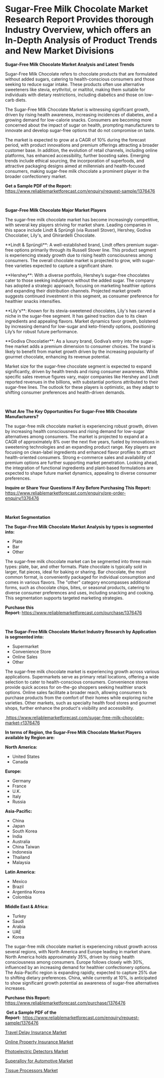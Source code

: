 <p><h1>Sugar-Free Milk Chocolate Market Research Report Provides thorough Industry Overview, which offers an In-Depth Analysis of Product Trends and New Market Divisions</h1></p><p><strong>Sugar-Free Milk Chocolate Market Analysis and Latest Trends</strong></p>
<p><p>Sugar-Free Milk Chocolate refers to chocolate products that are formulated without added sugars, catering to health-conscious consumers and those seeking to reduce sugar intake. These products often use alternative sweeteners like stevia, erythritol, or maltitol, making them suitable for individuals with dietary restrictions, including diabetics and those on low-carb diets.</p><p>The Sugar-Free Milk Chocolate Market is witnessing significant growth, driven by rising health awareness, increasing incidences of diabetes, and a growing demand for low-calorie snacks. Consumers are becoming more concerned about the impact of sugar on health, prompting manufacturers to innovate and develop sugar-free options that do not compromise on taste.</p><p>The market is expected to grow at a CAGR of 10% during the forecast period, with product innovations and premium offerings attracting a broader customer base. In addition, the evolution of retail channels, including online platforms, has enhanced accessibility, further boosting sales. Emerging trends include ethical sourcing, the incorporation of superfoods, and attractive packaging designs aimed at millennials and health-focused consumers, making sugar-free milk chocolate a prominent player in the broader confectionery market.</p></p>
<p><strong>Get a Sample PDF of the Report:&nbsp;</strong> <a href="https://www.reliablemarketforecast.com/enquiry/request-sample/1376476?utm_campaign=1398&utm_medium=2&utm_source=Github&utm_content=ia&utm_term=23102024&utm_id=sugar-free-milk-chocolate">https://www.reliablemarketforecast.com/enquiry/request-sample/1376476</a></p>
<p>&nbsp;</p>
<p><strong>Sugar-Free Milk Chocolate Major Market Players</strong></p>
<p><p>The sugar-free milk chocolate market has become increasingly competitive, with several key players striving for market share. Leading companies in this space include Lindt & Sprüngli (via Russell Stover), Hershey, Godiva Chocolatier, Lily's, and Ghirardelli Chocolate.</p><p>**Lindt & Sprüngli**: A well-established brand, Lindt offers premium sugar-free options primarily through its Russell Stover line. This product segment is experiencing steady growth due to rising health consciousness among consumers. The overall chocolate market is projected to grow, with sugar-free varieties expected to capture a significant share.</p><p>**Hershey**: With a diverse portfolio, Hershey’s sugar-free chocolates cater to those seeking indulgence without the added sugar. The company has adopted a strategic approach, focusing on marketing healthier options and expanding their distribution channels. Projected market growth suggests continued investment in this segment, as consumer preference for healthier snacks intensifies.</p><p>**Lily's**: Known for its stevia-sweetened chocolates, Lily's has carved a niche in the sugar-free segment. It has gained traction due to its clean ingredients and appealing flavors. Market dynamics favor growth, bolstered by increasing demand for low-sugar and keto-friendly options, positioning Lily’s for robust future performance.</p><p>**Godiva Chocolatier**: As a luxury brand, Godiva’s entry into the sugar-free market adds a premium dimension to consumer choices. The brand is likely to benefit from market growth driven by the increasing popularity of gourmet chocolate, enhancing its revenue potential.</p><p>Market size for the sugar-free chocolate segment is expected to expand significantly, driven by health trends and rising consumer awareness. While specific sales revenue figures vary, major companies like Hershey and Lindt reported revenues in the billions, with substantial portions attributed to their sugar-free lines. The outlook for these players is optimistic, as they adapt to shifting consumer preferences and health-driven demands.</p></p>
<p>&nbsp;</p>
<p><strong>What Are The Key Opportunities For Sugar-Free Milk Chocolate Manufacturers?</strong></p>
<p><p>The sugar-free milk chocolate market is experiencing robust growth, driven by increasing health consciousness and rising demand for low-sugar alternatives among consumers. The market is projected to expand at a CAGR of approximately 8% over the next five years, fueled by innovations in sweetening technologies and an expanding product range. Key players are focusing on clean-label ingredients and enhanced flavor profiles to attract health-oriented consumers. Strong e-commerce sales and availability of premium options are further supporting market penetration. Looking ahead, the integration of functional ingredients and plant-based formulations are expected to shape future market dynamics, appealing to diverse consumer preferences.</p></p>
<p><strong>Inquire or Share Your Questions If Any Before Purchasing This Report:</strong> <a href="https://www.reliablemarketforecast.com/enquiry/pre-order-enquiry/1376476?utm_campaign=1398&utm_medium=2&utm_source=Github&utm_content=ia&utm_term=23102024&utm_id=sugar-free-milk-chocolate">https://www.reliablemarketforecast.com/enquiry/pre-order-enquiry/1376476</a></p>
<p>&nbsp;</p>
<p><strong>Market Segmentation</strong></p>
<p><strong>The Sugar-Free Milk Chocolate Market Analysis by types is segmented into:</strong></p>
<p><ul><li>Plate</li><li>Bar</li><li>Other</li></ul></p>
<p><p>The sugar-free milk chocolate market can be segmented into three main types: plate, bar, and other formats. Plate chocolate is typically sold in larger, flat pieces, ideal for baking or sharing. Bar chocolate, the most common format, is conveniently packaged for individual consumption and comes in various flavors. The "other" category encompasses additional forms, such as chocolate chips, bites, or seasonal products, catering to diverse consumer preferences and uses, including snacking and cooking. This segmentation supports targeted marketing strategies.</p></p>
<p><strong>Purchase this Report:&nbsp;</strong><a href="https://www.reliablemarketforecast.com/purchase/1376476?utm_campaign=1398&utm_medium=2&utm_source=Github&utm_content=ia&utm_term=23102024&utm_id=sugar-free-milk-chocolate">https://www.reliablemarketforecast.com/purchase/1376476</a></p>
<p>&nbsp;</p>
<p><strong>The Sugar-Free Milk Chocolate Market Industry Research by Application is segmented into:</strong></p>
<p><ul><li>Supermarket</li><li>Convenience Store</li><li>Online Sales</li><li>Other</li></ul></p>
<p><p>The sugar-free milk chocolate market is experiencing growth across various applications. Supermarkets serve as primary retail locations, offering a wide selection to cater to health-conscious consumers. Convenience stores provide quick access for on-the-go shoppers seeking healthier snack options. Online sales facilitate a broader reach, allowing consumers to purchase products from the comfort of their homes while exploring niche varieties. Other markets, such as specialty health food stores and gourmet shops, further enhance the product's visibility and accessibility.</p></p>
<p><a href="https://www.reliablemarketforecast.com/sugar-free-milk-chocolate-market-r1376476?utm_campaign=1398&utm_medium=2&utm_source=Github&utm_content=ia&utm_term=23102024&utm_id=sugar-free-milk-chocolate">&nbsp;https://www.reliablemarketforecast.com/sugar-free-milk-chocolate-market-r1376476</a></p>
<p><strong>In terms of Region, the Sugar-Free Milk Chocolate Market Players available by Region are:</strong></p>
<p>
    <p> <strong> North America: </strong>
        <ul>
            <li>United States</li>
            <li>Canada</li>
        </ul>
        </p> 
    <p> <strong> Europe: </strong>
        <ul>
            <li>Germany</li>
            <li>France</li>
            <li>U.K.</li>
            <li>Italy</li>
            <li>Russia</li>
        </ul>
        </p> 
    <p> <strong> Asia-Pacific: </strong>
        <ul>
            <li>China</li>
            <li>Japan</li>
            <li>South Korea</li>
            <li>India</li>
            <li>Australia</li>
            <li>China Taiwan</li>
            <li>Indonesia</li>
            <li>Thailand</li>
            <li>Malaysia</li>
        </ul>
        </p> 
    <p> <strong> Latin America: </strong>
        <ul>
            <li>Mexico</li>
            <li>Brazil</li>
            <li>Argentina Korea</li>
            <li>Colombia</li>
        </ul>
        </p> 
    <p> <strong> Middle East & Africa: </strong>
        <ul>
            <li>Turkey</li>
            <li>Saudi</li>
            <li>Arabia</li>
            <li>UAE</li>
            <li>Korea</li>
        </ul>
    </p>
    </p>
<p><p>The sugar-free milk chocolate market is experiencing robust growth across several regions, with North America and Europe leading in market share. North America holds approximately 35%, driven by rising health consciousness among consumers. Europe follows closely with 30%, influenced by an increasing demand for healthier confectionery options. The Asia-Pacific region is expanding rapidly, expected to capture 25% due to shifting dietary preferences. China, while currently at 10%, is anticipated to show significant growth potential as awareness of sugar-free alternatives increases.</p></p>
<p><strong>Purchase this Report: </strong><a href="https://www.reliablemarketforecast.com/purchase/1376476?utm_campaign=1398&utm_medium=2&utm_source=Github&utm_content=ia&utm_term=23102024&utm_id=sugar-free-milk-chocolate">https://www.reliablemarketforecast.com/purchase/1376476</a></p>
<p>&nbsp;<strong>Get a Sample PDF of the Report:&nbsp;&nbsp;</strong><a href="https://www.reliablemarketforecast.com/enquiry/request-sample/1376476?utm_campaign=1398&utm_medium=2&utm_source=Github&utm_content=ia&utm_term=23102024&utm_id=sugar-free-milk-chocolate">https://www.reliablemarketforecast.com/enquiry/request-sample/1376476</a></p>
<p><strong></strong></p>
<p><p><a href="https://www.linkedin.com/pulse/navigating-travel-delay-insurance-market-expert-analysis-forecast-ukave?utm_campaign=1398&utm_medium=2&utm_source=Github&utm_content=ia&utm_term=23102024&utm_id=sugar-free-milk-chocolate">Travel Delay Insurance Market</a></p><p><a href="https://www.linkedin.com/pulse/strategic-roadmap-global-online-property-insurance-market-1dowe?utm_campaign=1398&utm_medium=2&utm_source=Github&utm_content=ia&utm_term=23102024&utm_id=sugar-free-milk-chocolate">Online Property Insurance Market</a></p><p><a href="https://issuu.com/reportprime-2/docs/photoelectric-detectors-market-size_c6a762563768b7?utm_campaign=1398&utm_medium=2&utm_source=Github&utm_content=ia&utm_term=23102024&utm_id=sugar-free-milk-chocolate">Photoelectric Detectors Market</a></p><p><a href="https://github.com/connornew3y/Market-Research-Report-List-1/blob/main/superalloy-for-automotive-market.md?utm_campaign=1398&utm_medium=2&utm_source=Github&utm_content=ia&utm_term=23102024&utm_id=sugar-free-milk-chocolate">Superalloy for Automotive Market</a></p><p><a href="https://issuu.com/reportprime-2/docs/tissue-processors-market-size-2030._a2141f9619a331?utm_campaign=1398&utm_medium=2&utm_source=Github&utm_content=ia&utm_term=23102024&utm_id=sugar-free-milk-chocolate">Tissue Processors Market</a></p></p>